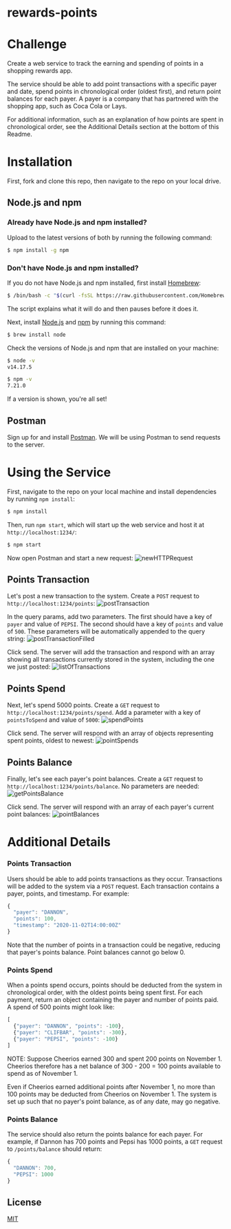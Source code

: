 # rewards-points

# Challenge

Create a web service to track the earning and spending of points in a shopping rewards app.

The service should be able to add point transactions with a specific payer and date, spend points in chronological order (oldest first), and return point balances for each payer. A payer is a company that has partnered with the shopping app, such as Coca Cola or Lays. 

For additional information, such as an explanation of how points are spent in chronological order, see the Additional Details section at the bottom of this Readme. 

# Installation
First, fork and clone this repo, then navigate to the repo on your local drive. 

## Node.js and npm 

### Already have Node.js and npm installed?
Upload to the latest versions of both by running the following command: 
```bash
$ npm install -g npm
```

### Don't have Node.js and npm installed?
If you do not have Node.js and npm installed, first install [Homebrew](https://brew.sh/): 
```bash
$ /bin/bash -c "$(curl -fsSL https://raw.githubusercontent.com/Homebrew/install/HEAD/install.sh)"
```
The script explains what it will do and then pauses before it does it. 

Next, install [Node.js](https://nodejs.org/en/) and [npm](https://www.npmjs.com/) by running this command: 
```bash
$ brew install node
```

Check the versions of Node.js and npm that are installed on your machine: 
```bash
$ node -v
v14.17.5
```
```bash
$ npm -v
7.21.0
```

If a version is shown, you're all set! 

## Postman
Sign up for and install [Postman](https://www.postman.com/). We will be using Postman to send requests to the server. 

# Using the Service 
First, navigate to the repo on your local machine and install dependencies by running `npm install`: 
```bash
$ npm install
```

Then, run `npm start`, which will start up the web service and host it at `http://localhost:1234/`:
```bash
$ npm start
```

Now open Postman and start a new request: 
![newHTTPRequest](./assets/newHTTPRequest.png?raw=true) 

## Points Transaction
Let's post a new transaction to the system. Create a `POST` request to `http://localhost:1234/points`:
![postTransaction](./assets/postTransaction.png?raw=true)

In the query params, add two parameters. The first should have a key of `payer` and value of `PEPSI`. The second should have a key of `points` and value of `500`. These parameters will be automatically appended to the query string: 
![postTransactionFilled](./assets/postTransactionFilled.png?raw=true)

Click send. The server will add the transaction and respond with an array showing all transactions currently stored in the system, including the one we just posted: 
![listOfTransactions](./assets/listOfTransactions.png?raw=true)

## Points Spend
Next, let's spend 5000 points. Create a `GET` request to `http://localhost:1234/points/spend`. Add a parameter with a key of `pointsToSpend` and value of `5000`:
![spendPoints](./assets/spendPoints.png?raw=true)

Click send. The server will respond with an array of objects representing spent points, oldest to newest:
![pointSpends](./assets/pointSpends.png?raw=true)

## Points Balance

Finally, let's see each payer's point balances. Create a `GET` request to `http://localhost:1234/points/balance`. No parameters are needed:
![getPointsBalance](./assets/getPointsBalance.png?raw=true) 

Click send. The server will respond with an array of each payer's current point balances: 
![pointBalances](./assets/pointBalances.png?raw=true)

# Additional Details
### Points Transaction
Users should be able to add points transactions as they occur. Transactions will be added to the system via a `POST` request. Each transaction contains a payer, points, and timestamp. For example:

```javascript
{ 
  "payer": "DANNON", 
  "points": 100, 
  "timestamp": "2020-11-02T14:00:00Z"
}
```

Note that the number of points in a transaction could be negative, reducing that payer's points balance. Point balances cannot go below 0. 

### Points Spend

When a points spend occurs, points should be deducted from the system in chronological order, with the oldest points being spent first. For each payment, return an object containing the payer and number of points paid. A spend of 500 points might look like: 
```javascript
[
  {"payer": "DANNON", "points": -100},   
  {"payer": "CLIFBAR", "points": -300}, 
  {"payer": "PEPSI", "points": -100}
]
```
NOTE: Suppose Cheerios earned 300 and spent 200 points on November 1. Cheerios therefore has a net balance of 300 - 200 = 100 points available to spend as of November 1. 

Even if Cheerios earned additional points after November 1, no more than 100 points may be deducted from Cheerios on November 1. The system is set up such that no payer's point balance, as of any date, may go negative. 

 

### Points Balance

The service should also return the points balance for each payer. For example, if Dannon has 700 points and Pepsi has 1000 points, a `GET` request to `/points/balance` should return:
```javascript
{ 
  "DANNON": 700,
  "PEPSI": 1000
}
```


## License
[MIT](https://choosealicense.com/licenses/mit/)
